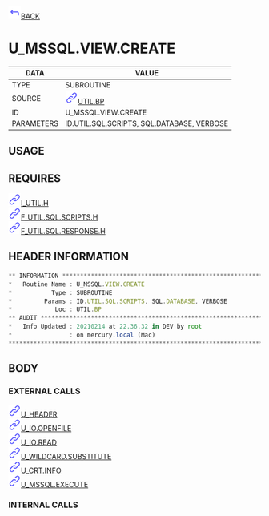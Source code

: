 <img src="../.resources/themes/unicons-line-6563ff/corner-up-left-alt.svg" alt="BACK" width="25" />[BACK](../DOCS/UTIL.BP.md)  
# U_MSSQL.VIEW.CREATE  
|DATA|VALUE|
| --- | --- |
|TYPE|SUBROUTINE|
|SOURCE|<img src="../.resources/themes/unicons-line-6563ff/link.svg" alt="UTIL.BP" width="25" />[UTIL.BP](../DOCS/UTIL.BP.md)|
|ID|U_MSSQL.VIEW.CREATE|
|PARAMETERS|ID.UTIL.SQL.SCRIPTS, SQL.DATABASE, VERBOSE|
    
## USAGE  
  
## REQUIRES  
<img src="../.resources/themes/unicons-line-6563ff/link.svg" alt="I_UTIL.H" width="25" />[I_UTIL.H](../DOCS.PAGE/I_UTIL.H.md)  
<img src="../.resources/themes/unicons-line-6563ff/link.svg" alt="F_UTIL.SQL.SCRIPTS.H" width="25" />[F_UTIL.SQL.SCRIPTS.H](../DOCS.PAGE/F_UTIL.SQL.SCRIPTS.H.md)  
<img src="../.resources/themes/unicons-line-6563ff/link.svg" alt="F_UTIL.SQL.RESPONSE.H" width="25" />[F_UTIL.SQL.RESPONSE.H](../DOCS.PAGE/F_UTIL.SQL.RESPONSE.H.md)  
    
## HEADER INFORMATION  
```javascript
** INFORMATION ****************************************************************
*   Routine Name : U_MSSQL.VIEW.CREATE
*           Type : SUBROUTINE
*         Params : ID.UTIL.SQL.SCRIPTS, SQL.DATABASE, VERBOSE
*            Loc : UTIL.BP
** AUDIT **********************************************************************
*   Info Updated : 20210214 at 22.36.32 in DEV by root
*                : on mercury.local (Mac)
*******************************************************************************

```
## BODY  
### EXTERNAL CALLS  
<img src="../.resources/themes/unicons-line-6563ff/link.svg" alt="U_HEADER" width="25" />[U_HEADER](../DOCS.PAGE/U_HEADER.md)  
<img src="../.resources/themes/unicons-line-6563ff/link.svg" alt="U_IO.OPENFILE" width="25" />[U_IO.OPENFILE](../DOCS.PAGE/U_IO.OPENFILE.md)  
<img src="../.resources/themes/unicons-line-6563ff/link.svg" alt="U_IO.READ" width="25" />[U_IO.READ](../DOCS.PAGE/U_IO.READ.md)  
<img src="../.resources/themes/unicons-line-6563ff/link.svg" alt="U_WILDCARD.SUBSTITUTE" width="25" />[U_WILDCARD.SUBSTITUTE](../DOCS.PAGE/U_WILDCARD.SUBSTITUTE.md)  
<img src="../.resources/themes/unicons-line-6563ff/link.svg" alt="U_CRT.INFO" width="25" />[U_CRT.INFO](../DOCS.PAGE/U_CRT.INFO.md)  
<img src="../.resources/themes/unicons-line-6563ff/link.svg" alt="U_MSSQL.EXECUTE" width="25" />[U_MSSQL.EXECUTE](../DOCS.PAGE/U_MSSQL.EXECUTE.md)  
### INTERNAL CALLS  
  
